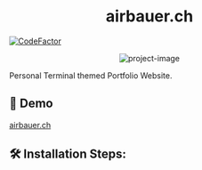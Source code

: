 <h1 align="center" id="title">airbauer.ch</h1>

[![CodeFactor](https://www.codefactor.io/repository/github/real-airbauer/airbauer.ch/badge)](https://www.codefactor.io/repository/github/real-airbauer/airbauer.ch)

<p align="center"><img src="https://socialify.git.ci/real-airbauer/airbauer.ch/image?font=Jost&amp;language=1&amp;name=1&amp;owner=1&amp;pattern=Circuit%20Board&amp;stargazers=1&amp;theme=Dark" alt="project-image"></p>

<p id="description">Personal Terminal themed Portfolio Website.</p>

<h2>🚀 Demo</h2>

[airbauer.ch](airbauer.ch)

<h2>🛠️ Installation Steps:</h2>
